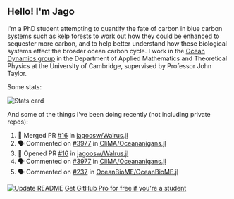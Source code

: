 ## Hello! I'm Jago

I'm a PhD student attempting to quantify the fate of carbon in blue carbon systems such as kelp forests to work out how they could be enhanced to sequester more carbon, and to help better understand how these biological systems effect the broader ocean carbon cycle. I work in the <a href="https://www.damtp.cam.ac.uk/user/jrt51/" class="emph">Ocean Dynamics group</a> in the Department of Applied Mathematics and Theoretical Physics at the University of Cambridge, supervised by Professor John Taylor.

Some stats:
<!--
![](https://raw.githubusercontent.com/jagoosw/jagoosw/main/profile-summary-card-output/nord_dark/0-profile-details.svg)
![](https://raw.githubusercontent.com/jagoosw/jagoosw/main/profile-summary-card-output/nord_dark/3-stats.svg)
![](https://raw.githubusercontent.com/jagoosw/jagoosw/main/profile-summary-card-output/nord_dark/4-productive-time.svg)
-->
![Stats card](https://github-readme-stats.vercel.app/api?username=jagoosw&count_private=true&show_icons=true&theme=transparent&hide_title=true&rank_icon=percentile&show=reviews)

And some of the things I've been doing recently (not including private repos):
<!--START_SECTION:activity-->
1. 🎉 Merged PR [#16](https://github.com/jagoosw/Walrus.jl/pull/16) in [jagoosw/Walrus.jl](https://github.com/jagoosw/Walrus.jl)
2. 🗣 Commented on [#3977](https://github.com/CliMA/Oceananigans.jl/pull/3977#issuecomment-2605076788) in [CliMA/Oceananigans.jl](https://github.com/CliMA/Oceananigans.jl)
3. 💪 Opened PR [#16](https://github.com/jagoosw/Walrus.jl/pull/16) in [jagoosw/Walrus.jl](https://github.com/jagoosw/Walrus.jl)
4. 🗣 Commented on [#3977](https://github.com/CliMA/Oceananigans.jl/pull/3977#issuecomment-2602737834) in [CliMA/Oceananigans.jl](https://github.com/CliMA/Oceananigans.jl)
5. 🗣 Commented on [#237](https://github.com/OceanBioME/OceanBioME.jl/issues/237#issuecomment-2602560113) in [OceanBioME/OceanBioME.jl](https://github.com/OceanBioME/OceanBioME.jl)
<!--END_SECTION:activity-->


[![Update README](https://github.com/jagoosw/jagoosw/actions/workflows/update-readme.yml/badge.svg)](https://github.com/jagoosw/jagoosw/actions/workflows/update-readme.yml)
[Get GitHub Pro for free if you're a student](https://education.github.com/pack)

